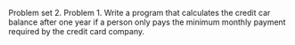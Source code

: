 Problem set 2.
Problem 1.
Write a program that calculates the credit car balance after one 
year if a person only pays the minimum monthly payment required by 
the credit card company.